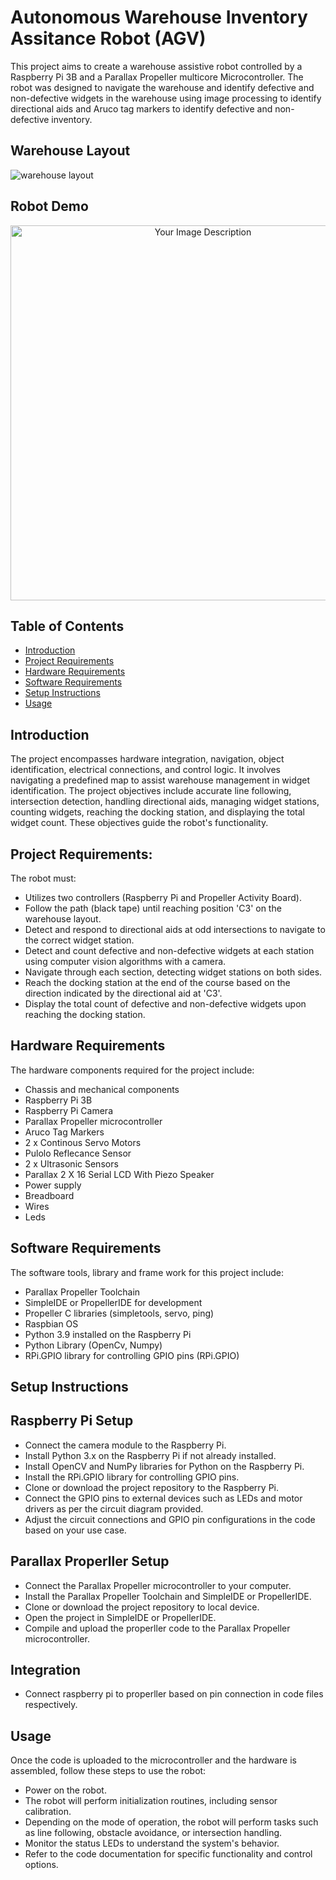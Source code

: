 # Autonomous Warehouse Inventory Assitance Robot (AGV)

This project aims to create a warehouse assistive robot controlled by a Raspberry Pi 3B and a Parallax Propeller multicore Microcontroller. The robot was designed to navigate the warehouse and identify defective and non-defective widgets in the warehouse using image processing to identify directional aids and Aruco tag markers to identify defective and non-defective inventory.

## Warehouse Layout
![warehouse layout](https://github.com/IJAMUL1/Warehouse-Inventory-Management-Robot/assets/60096099/f6ec4f6d-da96-4e24-85f9-ae792edc9d51)

## Robot Demo
<p align="center">
  <img src="https://github.com/IJAMUL1/Warehouse-Inventory-Management-Robot/assets/60096099/c6173f7b-1845-4d30-968d-3258a48b0690" alt="Your Image Description" width="600">
</p>

## Table of Contents

- [Introduction](#introduction)
- [Project Requirements](#Project-requirements)
- [Hardware Requirements](#hardware-requirements)
- [Software Requirements](#software-requirements)
- [Setup Instructions](#setup-instructions)
- [Usage](#usage)

## Introduction

The project encompasses hardware integration, navigation, object identification, electrical connections, and control logic. It involves navigating a predefined map to assist warehouse management in widget identification. The project objectives include accurate line following, intersection detection, handling directional aids, managing widget stations, counting widgets, reaching the docking station, and displaying the total widget count. These objectives guide the robot's functionality.

## Project Requirements: 

The robot must:
- Utilizes two controllers (Raspberry Pi and Propeller Activity Board).
- Follow the path (black tape) until reaching position 'C3' on the warehouse layout.
- Detect and respond to directional aids at odd intersections to navigate to the correct widget station.
- Detect and count defective and non-defective widgets at each station using computer vision algorithms with a camera.
- Navigate through each section, detecting widget stations on both sides.
- Reach the docking station at the end of the course based on the direction indicated by the directional aid at 'C3'.
- Display the total count of defective and non-defective widgets upon reaching the docking station.

## Hardware Requirements

The hardware components required for the project include:
- Chassis and mechanical components
- Raspberry Pi 3B
- Raspberry Pi Camera
- Parallax Propeller microcontroller
- Aruco Tag Markers
- 2 x Continous Servo Motors
- Pulolo Reflecance Sensor
- 2 x Ultrasonic Sensors
- Parallax 2 X 16 Serial LCD With Piezo Speaker 
- Power supply
- Breadboard
- Wires
- Leds

## Software Requirements

The software tools, library and frame work for this project include:
- Parallax Propeller Toolchain
- SimpleIDE or PropellerIDE for development
- Propeller C libraries (simpletools, servo, ping)
- Raspbian OS
- Python 3.9 installed on the Raspberry Pi
- Python Library (OpenCv, Numpy)
- RPi.GPIO library for controlling GPIO pins (RPi.GPIO)

## Setup Instructions

## Raspberry Pi Setup

- Connect the camera module to the Raspberry Pi.
- Install Python 3.x on the Raspberry Pi if not already installed.
- Install OpenCV and NumPy libraries for Python on the Raspberry Pi.
- Install the RPi.GPIO library for controlling GPIO pins.
- Clone or download the project repository to the Raspberry Pi.
- Connect the GPIO pins to external devices such as LEDs and motor drivers as per the circuit diagram provided.
- Adjust the circuit connections and GPIO pin configurations in the code based on your use case.

## Parallax Properller Setup

- Connect the Parallax Propeller microcontroller to your computer.
- Install the Parallax Propeller Toolchain and SimpleIDE or PropellerIDE.
- Clone or download the project repository to local device.
- Open the project in SimpleIDE or PropellerIDE.
- Compile and upload the properller code to the Parallax Propeller microcontroller.

## Integration

- Connect raspberry pi to properller based on pin connection in code files respectively. 

## Usage

Once the code is uploaded to the microcontroller and the hardware is assembled, follow these steps to use the robot:
- Power on the robot.
- The robot will perform initialization routines, including sensor calibration.
- Depending on the mode of operation, the robot will perform tasks such as line following, obstacle avoidance, or intersection handling.
- Monitor the status LEDs to understand the system's behavior.
- Refer to the code documentation for specific functionality and control options.
